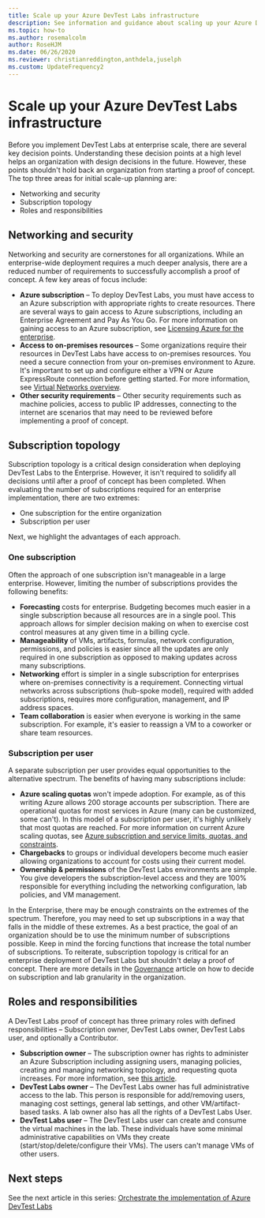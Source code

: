 ```yaml
---
title: Scale up your Azure DevTest Labs infrastructure
description: See information and guidance about scaling up your Azure DevTest Labs infrastructure.  
ms.topic: how-to
ms.author: rosemalcolm
author: RoseHJM
ms.date: 06/26/2020
ms.reviewer: christianreddington,anthdela,juselph
ms.custom: UpdateFrequency2
---
```


# Scale up your Azure DevTest Labs infrastructure
Before you implement DevTest Labs at enterprise scale, there are several key decision points. Understanding these decision points at a high level helps an organization with design decisions in the future. However, these points shouldn't hold back an organization from starting a proof of concept. The top three areas for initial scale-up planning are:

- Networking and security
- Subscription topology
- Roles and responsibilities

## Networking and security
Networking and security are cornerstones for all organizations. While an enterprise-wide deployment requires a much deeper analysis, there are a reduced number of requirements to successfully accomplish a proof of concept. A few key areas of focus include:

- **Azure subscription** – To deploy DevTest Labs, you must have access to an Azure subscription with appropriate rights to create resources. There are several ways to gain access to Azure subscriptions, including an Enterprise Agreement and Pay As You Go. For more information on gaining access to an Azure subscription, see [Licensing Azure for the enterprise](https://azure.microsoft.com/pricing/enterprise-agreement/).
- **Access to on-premises resources** – Some organizations require their resources in DevTest Labs have access to on-premises resources. You need a secure connection from your on-premises environment to Azure. It's important to set up and configure either a VPN or Azure ExpressRoute connection before getting started. For more information, see [Virtual Networks overview](../virtual-network/virtual-networks-overview.md).
- **Other security requirements** – Other security requirements such as machine policies, access to public IP addresses, connecting to the internet are scenarios that may need to be reviewed before implementing a proof of concept. 

## Subscription topology
Subscription topology is a critical design consideration when deploying DevTest Labs to the Enterprise. However, it isn't required to solidify all decisions until after a proof of concept has been completed. When evaluating the number of subscriptions required for an enterprise implementation, there are two extremes: 

- One subscription for the entire organization
- Subscription per user

Next, we highlight the advantages of each approach.

### One subscription
Often the approach of one subscription isn't manageable in a large enterprise. However, limiting the number of subscriptions provides the following benefits:

- **Forecasting** costs for enterprise.  Budgeting becomes much easier in a single subscription because all resources are in a single pool. This approach allows for simpler decision making on when to exercise cost control measures at any given time in a billing cycle.
- **Manageability** of VMs, artifacts, formulas, network configuration, permissions, and policies is easier since all the updates are only required in one subscription as opposed to making updates across many subscriptions.
- **Networking** effort is simpler in a single subscription for enterprises where on-premises connectivity is a requirement. Connecting virtual networks across subscriptions (hub-spoke model), required with added subscriptions, requires more configuration, management, and IP address spaces.
- **Team collaboration** is easier when everyone is working in the same subscription. For example, it's easier to reassign a VM to a coworker or share team resources.

### Subscription per user
A separate subscription per user provides equal opportunities to the alternative spectrum. The benefits of having many subscriptions include:

- **Azure scaling quotas** won't impede adoption. For example, as of this writing Azure allows 200 storage accounts per subscription. There are operational quotas for most services in Azure (many can be customized, some can't). In this model of a subscription per user, it's highly unlikely that most quotas are reached. For more information on current Azure scaling quotas, see [Azure subscription and service limits, quotas, and constraints](../azure-resource-manager/management/azure-subscription-service-limits.md).
- **Chargebacks** to groups or individual developers become much easier allowing organizations to account for costs using their current model.
- **Ownership & permissions** of the DevTest Labs environments are simple. You give developers the subscription-level access and they are 100% responsible for everything including the networking configuration, lab policies, and VM management.

In the Enterprise, there may be enough constraints on the extremes of the spectrum. Therefore, you may need to set up subscriptions in a way that falls in the middle of these extremes. As a best practice, the goal of an organization should be to use the minimum number of subscriptions possible. Keep in mind the forcing functions that increase the total number of subscriptions. To reiterate, subscription topology is critical for an enterprise deployment of DevTest Labs but shouldn't delay a proof of concept. There are more details in the [Governance](devtest-lab-guidance-governance-policy-compliance.md) article on how to decide on subscription and lab granularity in the organization.

## Roles and responsibilities
A DevTest Labs proof of concept has three primary roles with defined responsibilities – Subscription owner, DevTest Labs owner, DevTest Labs user, and optionally a Contributor.

- **Subscription owner** – The subscription owner has rights to administer an Azure Subscription including assigning users, managing policies, creating and managing networking topology, and requesting quota increases. For more information, see [this article](../role-based-access-control/rbac-and-directory-admin-roles.md).
- **DevTest Labs owner** – The DevTest Labs owner has full administrative access to the lab. This person is responsible for add/removing users, managing cost settings, general lab settings, and other VM/artifact-based tasks. A lab owner also has all the rights of a DevTest Labs User.
- **DevTest Labs user** – The DevTest Labs user can create and consume the virtual machines in the lab. These individuals have some minimal administrative capabilities on VMs they create (start/stop/delete/configure their VMs). The users can't manage VMs of other users.

## Next steps
See the next article in this series: [Orchestrate the implementation of Azure DevTest Labs](devtest-lab-guidance-orchestrate-implementation.md)
